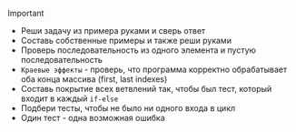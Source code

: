 > [!important] 
> - Реши задачу из примера руками и сверь ответ
> - Составь собственные примеры и также реши руками
> - Проверь последовательность из одного элемента и пустую последовательность
> - `Краевые эффекты` - проверь, что программа корректно обрабатывает оба конца массива (first, last indexes)
> - Составь покрытие всех ветвлений так, чтобы был тест, который входит в каждый `if-else`
> - Подбери тесты, чтобы не было ни одного входа в цикл
> - Один тест - одна возможная ошибка


